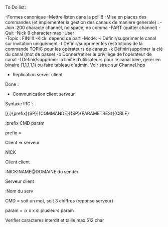 To Do list:

-Formes canonique
-Mettre listen dans la poll!!!
-Mise en places des commandes (et implementer la gestion des canaux de maniere generale)
      : -Join :200 characte channel, no space, no comma
        -PART (quitter channel)
        -Quit
        -Nick   9 character max
        -User  
        -Topic : FINI!!!
        -Kick: depend de part
        -Mode: 
			-i Définir/supprimer le canal sur invitation uniquement
			-t Définir/supprimer les restrictions de la commande TOPIC pour les opérateurs de canaux
			-k Définir/supprimer la clé du canal (mot de passe)
			-o Donner/retirer le privilège de l’opérateur de canal
			-l Définir/supprimer la limite d’utilisateurs pour le canal
			idee, gerer en binaire (1,1,1,1,1) ou faire tableau d'admin. Voir struc sur Channel.hpp

- Replication server client

Done :

- Communication client serveur


Syntaxe IRC :

[{:}{prefix}{SP}]{COMMANDE}[{SP}{PARAMETRES}]{CRLF}

:prefix CMD param


 prefix = 

 Client => serveur

NICK

Client client

  :NICK!NAME@DOMAINE du sender

Serveur client

  :Nom du serv


CMD = soit un mot, soit 3 chiffres (reponse serveur)


param = :x x x si plusieurs param


Verifier caracteres interdit et taille max 512 char
